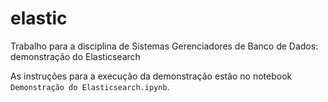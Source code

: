 # elastic
Trabalho para a disciplina de Sistemas Gerenciadores de Banco de Dados: demonstração do Elasticsearch

As instruções para a execução da demonstração estão no notebook `Demonstração do Elasticsearch.ipynb`.
